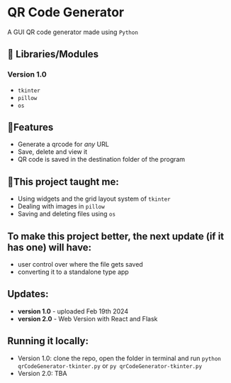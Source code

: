 # QR Code Generator
 A GUI QR code generator made using `Python`
 
 ## 📘 Libraries/Modules
  ### Version 1.0
  - `tkinter`
  - `pillow`
  - `os`

## 📃Features
 - Generate a qrcode for *any* URL
 - Save, delete and view it
 - QR code is saved in the destination folder of the program

## 🎯This project taught me:
 - Using widgets and the grid layout system of `tkinter`
 - Dealing with images in `pillow`
 - Saving and deleting files using `os`

## To make this project better, the next update (if it has one) will have:
 - user control over where the file gets saved
 - converting it to a standalone type app

## Updates:
 - **version 1.0** - uploaded Feb 19th 2024
 - **version 2.0** - Web Version with React and Flask

## Running it locally:
- Version 1.0: clone the repo, open the folder in terminal and run `python qrCodeGenerator-tkinter.py` or `py qrCodeGenerator-tkinter.py`
- Version 2.0: TBA
